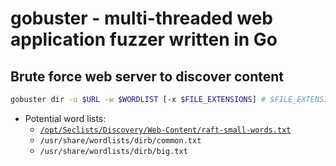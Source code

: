 # gobuster - multi-threaded web application fuzzer written in Go



## Brute force web server to discover content

```bash
gobuster dir -u $URL -w $WORDLIST [-x $FILE_EXTENSIONS] # $FILE_EXTENSIONS -> php,txt,html
```

* Potential word lists:
	* [`/opt/Seclists/Discovery/Web-Content/raft-small-words.txt`](https://raw.githubusercontent.com/danielmiessler/SecLists/master/Discovery/Web-Content/raft-small-words.txt)
	* `/usr/share/wordlists/dirb/common.txt`
	* `/usr/share/wordlists/dirb/big.txt`